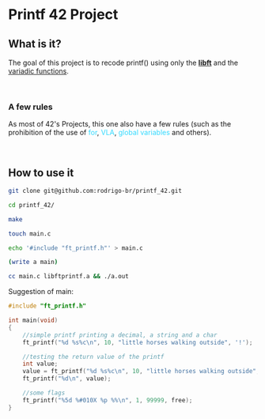 # Printf 42 Project

## What is it?
<p>The goal of this project is to recode printf() using only the <a href="https://github.com/rodrigo-br/libft_42" target="_blank"><b>libft</b></a> and the <a href="https://man7.org/linux/man-pages/man3/stdarg.3.html" target="_blank">variadic functions</a>.</p>

<br>

### A few rules

<p>As most of 42's Projects, this one also have a few rules (such as the prohibition of the use of 
<span style="color:#33DAFF">for</span>,
<span style="color:#33DAFF"> VLA</span>,
<span style="color:#33DAFF"> global variables</span>
and others).</p> 

<br>

## How to use it

```Bash
git clone git@github.com:rodrigo-br/printf_42.git

cd printf_42/

make

touch main.c

echo '#include "ft_printf.h"' > main.c

(write a main)

cc main.c libftprintf.a && ./a.out
```

Suggestion of main:

```C
#include "ft_printf.h"

int main(void)
{
	//simple printf printing a decimal, a string and a char
	ft_printf("%d %s%c\n", 10, "little horses walking outside", '!');

	//testing the return value of the printf
	int value;
	value = ft_printf("%d %s%c\n", 10, "little horses walking outside", '!');
	ft_printf("%d\n", value);

	//some flags
	ft_printf("%5d %#010X %p %%\n", 1, 99999, free);
}
```